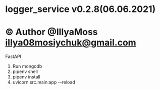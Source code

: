 # logger_service v0.2.8(06.06.2021)
# © Author @IllyaMoss <illya08mosiychuk@gmail.com> 
FastAPI

1. Run mongodb
2. pipenv shell
3. pipenv install
4. uvicorn src.main:app --reload
